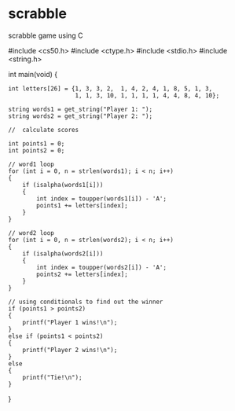 # scrabble
scrabble game using C 

#include <cs50.h>
#include <ctype.h>
#include <stdio.h>
#include <string.h>

int main(void)
{

    int letters[26] = {1, 3, 3, 2,  1, 4, 2, 4, 1, 8, 5, 1, 3,
                       1, 1, 3, 10, 1, 1, 1, 1, 4, 4, 8, 4, 10};

    string words1 = get_string("Player 1: ");
    string words2 = get_string("Player 2: ");

    //  calculate scores

    int points1 = 0;
    int points2 = 0;

    // word1 loop
    for (int i = 0, n = strlen(words1); i < n; i++)
    {
        if (isalpha(words1[i]))
        {
            int index = toupper(words1[i]) - 'A';
            points1 += letters[index];
        }
    }

    // word2 loop
    for (int i = 0, n = strlen(words2); i < n; i++)
    {
        if (isalpha(words2[i]))
        {
            int index = toupper(words2[i]) - 'A';
            points2 += letters[index];
        }
    }

    // using conditionals to find out the winner
    if (points1 > points2)
    {
        printf("Player 1 wins!\n");
    }
    else if (points1 < points2)
    {
        printf("Player 2 wins!\n");
    }
    else
    {
        printf("Tie!\n");
    }
}
